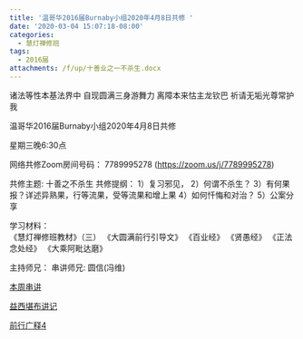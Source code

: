 ```yaml
---
title: '温哥华2016届Burnaby小组2020年4月8日共修 '
date: '2020-03-04 15:07:18-08:00'
categories:
  - 慧灯禅修班
tags:
  - 2016届
attachments: /f/up/十善业之一不杀生.docx
---
```

诸法等性本基法界中 自现圆满三身游舞力 离障本来怙主龙钦巴 祈请无垢光尊常护我

温哥华2016届Burnaby小组2020年4月8日共修 

星期三晚6:30点

网络共修Zoom房间号码： 7789995278 (<https://zoom.us/j/7789995278>)

共修主题: 十善之不杀生
共修提纲：
1）复习邪见，
2）何谓不杀生？
3）有何果报？详述异熟果，行等流果，受等流果和增上果
4）如何忏悔和对治？
5）公案分享

学习材料：  
《慧灯禅修班教材》（三） 
《大圆满前行引导文》
《百业经》
《贤愚经》
《正法念处经》
《大乘阿毗达磨》

主持师兄：
串讲师兄: 圆信(冯维)


[本周串讲](/f/up/十善业之一不杀生.docx)

[益西堪布讲记](/f/up/因果益西.pdf)

[前行广释4](/f/up/前行广释4.pdf)
